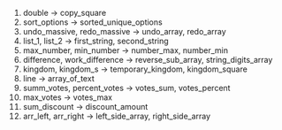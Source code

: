 1) double -> copy_square
2) sort_options -> sorted_unique_options
3) undo_massive, redo_massive -> undo_array, redo_array
4) list_1, list_2 -> first_string, second_string
5) max_number, min_number -> number_max, number_min
6) difference, work_difference -> reverse_sub_array, string_digits_array
7) kingdom, kingdom_s -> temporary_kingdom, kingdom_square
8) line -> array_of_text
9) summ_votes, percent_votes -> votes_sum, votes_percent
10) max_votes -> votes_max
11) sum_discount -> discount_amount
12) arr_left, arr_right -> left_side_array, right_side_array